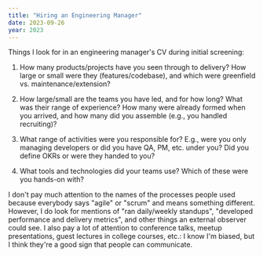 ```yaml
---
title: "Hiring an Engineering Manager"
date: 2023-09-26
year: 2023
---
```


Things I look for in an engineering manager's CV during initial screening:

1. How many products/projects have you seen through to delivery?
   How large or small were they (features/codebase),
   and which were greenfield vs. maintenance/extension?

1. How large/small are the teams you have led, and for how long?
   What was their range of experience?
   How many were already formed when you arrived, and how many did you assemble (e.g., you handled recruiting)?

1. What range of activities were you responsible for?
   E.g., were you only managing developers or did you have QA, PM, etc. under you?
   Did you define OKRs or were they handed to you?

1. What tools and technologies did your teams use?
   Which of these were you hands-on with?

I don't pay much attention to the names of the processes people used
because everybody says "agile" or "scrum" and means something different.
However,
I do look for mentions of "ran daily/weekly standups",
"developed performance and delivery metrics",
and other things an external observer could see.
I also pay a lot of attention to conference talks, meetup presentations, guest lectures in college courses, etc.:
I know I'm biased, but I think they're a good sign that people can communicate.
